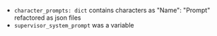 - `character_prompts: dict` contains characters as "Name": "Prompt" refactored as json files
- `supervisor_system_prompt` was a variable